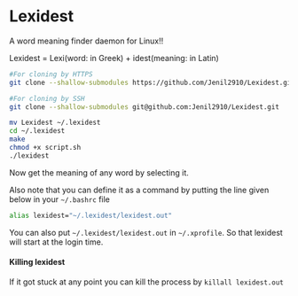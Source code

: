 # Lexidest
A word meaning finder daemon for Linux!!

Lexidest = Lexi(word: in Greek) + idest(meaning: in Latin)
``` bash
#For cloning by HTTPS
git clone --shallow-submodules https://github.com/Jenil2910/Lexidest.git

#For cloning by SSH
git clone --shallow-submodules git@github.com:Jenil2910/Lexidest.git

mv Lexidest ~/.lexidest
cd ~/.lexidest
make
chmod +x script.sh
./lexidest
```
Now get the meaning of any word by selecting it.<br>

Also note that you can define it as a command by putting the line given below in your `~/.bashrc` file
``` bash
alias lexidest="~/.lexidest/lexidest.out"
```
You can also put `~/.lexidest/lexidest.out` in `~/.xprofile`. So that lexidest will start at the login time.
#### Killing lexidest
If it got stuck at any point you can kill the process by `killall lexidest.out`
